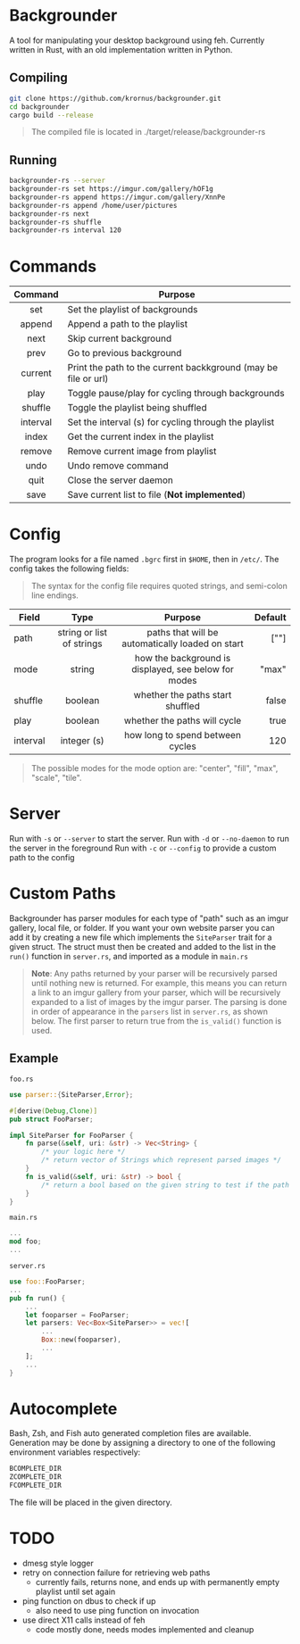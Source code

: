 # Backgrounder
A tool for manipulating your desktop background using feh. Currently written in Rust, with an old implementation written in Python.
## Compiling
```bash
git clone https://github.com/krornus/backgrounder.git
cd backgrounder
cargo build --release
```
> The compiled file is located in ./target/release/backgrounder-rs
## Running
```bash
backgrounder-rs --server
backgrounder-rs set https://imgur.com/gallery/hOF1g
backgrounder-rs append https://imgur.com/gallery/XnnPe
backgrounder-rs append /home/user/pictures
backgrounder-rs next
backgrounder-rs shuffle
backgrounder-rs interval 120
```
# Commands
| Command        | Purpose                         |
| :------------: | ---                             |
| set | Set the playlist of backgrounds
| append | Append a path to the playlist
| next | Skip current background
| prev | Go to previous background
| current | Print the path to the current backkground (may be file or url)
| play | Toggle pause/play for cycling through backgrounds
| shuffle | Toggle the playlist being shuffled
| interval | Set the interval (s) for cycling through the playlist
| index | Get the current index in the playlist
| remove | Remove current image from playlist
| undo | Undo remove command
| quit | Close the server daemon
| save | Save current list to file (**Not  implemented**)
# Config
The program looks for  a file named `.bgrc` first in `$HOME`, then in `/etc/`.  The config takes the following fields:

>The syntax for the config file requires quoted strings, and semi-colon line endings.
 
| Field | Type | Purpose | Default |
| - | :-: | :-: | -: |
| path | string or list of strings | paths that will be automatically loaded on start | [""]
| mode | string | how the background is displayed, see below for modes | "max"
| shuffle | boolean | whether the paths start shuffled | false
| play | boolean | whether the paths will cycle | true
| interval | integer (s) | how long to spend between cycles | 120 

>The possible modes for the mode option are: "center", "fill", "max", "scale", "tile".

# Server
Run with `-s` or `--server` to start the server. Run with `-d` or `--no-daemon` to run the server in the foreground
Run with `-c` or `--config` to provide a custom path to the config
# Custom Paths
Backgrounder has parser modules for each type of "path" such as an imgur gallery, local file, or folder. If you want your own website parser you can add it by creating a new file which implements the `SiteParser` trait for a given struct. The struct must then be created and added to the list in the `run()` function in `server.rs`, and imported as a module in `main.rs`

> **Note**: Any paths returned by your parser will be recursively parsed until nothing new is returned. For example, this means you can return a link to an imgur gallery from your parser, which will be recursively expanded to a list of images by the imgur parser. The parsing is done in order of appearance in the `parsers` list in `server.rs`, as shown below. The first parser to return true from the `is_valid()` function is used.

## Example

`foo.rs`
```rust
use parser::{SiteParser,Error};

#[derive(Debug,Clone)]
pub struct FooParser;

impl SiteParser for FooParser {
    fn parse(&self, uri: &str) -> Vec<String> {
        /* your logic here */
        /* return vector of Strings which represent parsed images */
    }
    fn is_valid(&self, uri: &str) -> bool {
        /* return a bool based on the given string to test if the path is valid */
    }
}
```
`main.rs`
```rust
...
mod foo;
...
```
`server.rs`
```rust
use foo::FooParser;
...
pub fn run() {
    ...
    let fooparser = FooParser;
    let parsers: Vec<Box<SiteParser>> = vec![
        ...
        Box::new(fooparser),
        ...
    ];
    ...
}
```
# Autocomplete
Bash, Zsh, and Fish auto generated completion files are available. Generation may be done by assigning a directory to one of the following environment variables respectively: 
```bash
BCOMPLETE_DIR
ZCOMPLETE_DIR
FCOMPLETE_DIR
```
The file will be placed in the given directory.

# TODO
- dmesg style logger
- retry on connection failure for retrieving web paths
    - currently fails, returns none, and ends up with permanently empty playlist until set again
- ping function on dbus to check if up
    - also need to use ping function on invocation
- use direct X11 calls instead of feh
    - code mostly done, needs modes implemented and cleanup
